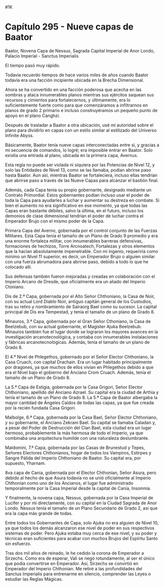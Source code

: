 
#1K 

# Capítulo 295 - Nueve capas de Baator


Baator, Novena Capa de Nessus, Sagrada Capital Imperial de Anor Londo, Palacio Imperial - Sanctus Imperialis

El tiempo pasó muy rápido.

Todavía recuerdo tiempos de hace varios miles de años cuando Baator todavía era una facción incipiente ubicada en la Brecha Dimensional.

Ahora se ha convertido en una facción poderosa que acecha en las sombras y ataca innumerables planos mientras sus ejércitos saquean sus recursos y cimientos para fortalecernos, y últimamente, era lo suficientemente fuerte como para que comenzáramos a infiltrarnos en planos de grado 2 primario e incluso construyéramos un pequeño punto de apoyo en el plano Canghzi.

Después de trasladar a Baator a otra ubicación, usé mi autoridad sobre el plano para dividirlo en capas con un estilo similar al estilizado del Universo Infinite Abyss.

Básicamente, Baator tenía nueve capas interconectadas entre sí, y gracias a mi secuencia de comandos, lo logré; era imposible entrar en Baator. Solo existía una entrada al plano, ubicada en la primera capa, Avernus.

Esta regla no puede ser violada ni siquiera por las Potencias de Nivel 12, y solo las Entidades de Nivel 13, como se las llamaba, podían abrirse paso hasta Baator. Aun así, mientras Baator se fortaleciera, incluso ellas tendrían que abrirse paso a través de las Nueve Capas para alcanzar el bastión final.

Además, cada Capa tenía su propio gobernante, designado mediante un Contrato Primordial. Estos gobernantes podían incluso usar el poder de toda la Capa para ayudarles a luchar y aumentar su destreza en combate. Si bien el aumento no era significativo en ese momento, ya que todas las Capas eran bastante débiles, salvo la última, en el futuro, incluso los demonios de clase dimensional tendrían el poder de luchar contra el Emperador Brujo con el mismo poder de la Capa.

Primera Capa del Averno, gobernada por el control conjunto de las Fuerzas Militares. Esta Capa tenía el tamaño de un Plano de Grado 9 promedio y era una enorme fortaleza militar, con innumerables barreras defensivas, formaciones de hechizos, Torre Arcnoatech, Fortalezas y otros elementos que la hacían absolutamente impenetrable. Con mi ingenio, requeriría como mínimo un Nivel 11 superior, es decir, un Emperador Brujo o alguien similar con una fuerza abrumadora para abrirse paso, debido a todo lo que he colocado allí.

Sus defensas también fueron mejoradas y creadas en colaboración con el Imperio Arcano de Dresde, que oficialmente era un aliado del Imperio Ctoniano.

Dis de 2.ª Capa, gobernada por el Alto Señor Chthoniano, la Casa de Noir, con su actual Lord Diablo Noir, antiguo capitán general de los Custodios, tras su retiro y nombramiento de Sairaorg Bael como su sucesor. La capital principal de Dis era Tempestad, y tenía el tamaño de un plano de Grado 8.

Minauros, 3.ª Capa, gobernada por el Gran Señor Cthoniano, la Casa de Beelzebub, con su actual gobernante, el Magister Ajuka Beelzebub. Minauros también fue el lugar donde se lograron los mayores avances en la investigación arcanotecnológica, y contaba con innumerables instalaciones y fábricas arcanotecnológicas. Además, tenía el tamaño de un plano de Grado 8.

El 4.º Nivel de Phlegethos, gobernado por el Señor Elector Chthoniano, la Casa Cruach, con capital Drachain. Era un lugar habitado principalmente por dragones, ya que muchos de ellos vivían en Phlegethos debido a que era el Nivel bajo el gobierno del Anciano Crom Cruach. Además, tenía el tamaño de un Plano de Grado 8.

La 5.ª Capa de Estigia, gobernada por la Casa Grigori, Señor Elector Chthoniano, apellido del Anciano Azrael. Su capital era la ciudad de Arthia y tenía el tamaño de un Plano de Grado 8. La 5.ª Capa de Baator albergaba la mayor cantidad de Ángeles Caídos de todas las capas, ya que fue creada por la recién fundada Casa Grigori.

Malbolge, 6.ª Capa, gobernada por la Casa Bael, Señor Elector Chthoniano, y su gobernante, el Anciano Zekram Bael. Su capital se llamaba Caladan y, a pesar del Poder de Destrucción del Clan Bael, esta ciudad era un lugar hermoso, probablemente la más hermosa de todo el Imperio, ya que combinaba una arquitectura humilde con una naturaleza deslumbrante.

Maldomini, 7.ª Capa, gobernada por las Casas de Brunestud y Tepes, Señores Electores Chthonianos, hogar de todos los Vampiros, Estirpes y Sangre Pálida del Imperio Chthoniano de Baator. Su capital era, por supuesto, Yharnam.

8va capa de Cania, gobernada por el Elector Chthonian, Señor Asura, pero debido al hecho de que Asura todavía no se unió oficialmente al Imperio Chthonian como uno de los Ancianos, el lugar fue administrado temporalmente por la Casa Imperial desde la capital de Cania, Insomnia.

Y finalmente, la novena capa, Nessus, gobernada por la Casa Imperial de Lucifer y por mí directamente, con su capital en la Ciudad Sagrada de Anor Londo. Nessus tenía el tamaño de un Plano Secundario de Grado 2, así que era la capa más grande de todas.

Entre todos los Gobernantes de Capa, solo Ajuka no era alguien de Nivel 10, ya que todos los demás alcanzaron ese nivel de poder en sus respectivos sistemas de poder. Pero Ajuka estaba muy cerca de ese nivel, y su poder y técnicas eran suficientes para acabar con muchos Brujos del Espíritu Santo sin esfuerzo.

Tras dos mil años de reinado, le he cedido la corona de Emperador a Sirzechs. Como era de esperar, Vali se negó rotundamente, al ser el único que podía convertirse en Emperador. Así, Sirzechs se convirtió en Emperador del Imperio Chthonian. Me retiré a las profundidades del Sanctus Imperialis para entrenarme en silencio, comprender las Leyes o estudiar las Reglas Mágicas.